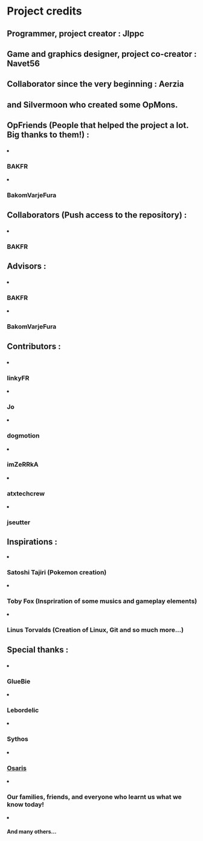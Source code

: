 # Project credits
## Programmer, project creator : Jlppc
## Game and graphics designer, project co-creator : Navet56
## Collaborator since the very beginning : Aerzia
## and Silvermoon who created some OpMons.

## OpFriends (People that helped the project a lot. Big thanks to them!) : <ul>
<li><h3>BAKFR</h3></li>
<li><h3>BakomVarjeFura</h3></li>
</ul>

## Collaborators (Push access to the repository) : <ul>
<li><h3>BAKFR</h3></li>
</ul>

## Advisors : <ul>
<li><h3>BAKFR</h3></li>
<li><h3>BakomVarjeFura</h3></li>
</ul>

## Contributors : <ul>
<li><h3>linkyFR</h3></li>
<li><h3>Jo</h3></li>
<li><h3>dogmotion</h3></li>
<li><h3>imZeRRkA</h3></li>
<li><h3>atxtechcrew</h3></li>
<li><h3>jseutter</h3></li></ul>

## Inspirations :
<li><h3>Satoshi Tajiri (Pokemon creation)</h3></li>
<li><h3>Toby Fox (Inspriration of some musics and gameplay elements)</h3></li>
<li><h3>Linus Torvalds (Creation of Linux, Git and so much more...)</h3></li>
</ul>

## Special thanks : <ul>
<li><h3>GlueBie</h3></li>
<li><h3>Lebordelic</h3></li>
<li><h3>Sythos</h3></li>
<li><h3><a href="http://osaris.net/">Osaris</a></h3></li>
<li><h3>Our families, friends, and everyone who learnt us what we know today!</h3></li>
<li><h4>And many others...</h4></li>
</ul>
